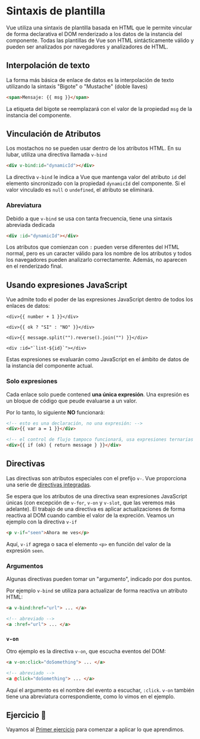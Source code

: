 # Sintaxis de plantilla

Vue utiliza una sintaxis de plantilla basada en HTML que le permite vincular de forma declarativa el DOM renderizado a los datos de la instancia del componente. Todas las plantillas de Vue son HTML sintácticamente válido y pueden ser analizados por navegadores y analizadores de HTML.

## Interpolación de texto

La forma más básica de enlace de datos es la interpolación de texto utilizando la sintaxis "Bigote" o "Mustache" (doble llaves)

```html
<span>Mensaje: {{ msg }}</span>
```

La etiqueta del bigote se reemplazará con el valor de la propiedad `msg` de la instancia del componente.

## Vinculación de Atributos

Los mostachos no se pueden usar dentro de los atributos HTML. En su lubar, utiliza una directiva llamada `v-bind`

```html
<div v-bind:id="dynamicId"></div>
```

La directiva `v-bind` le indica a Vue que mantenga valor del atributo `id` del elemento sincronizado con la propiedad `dynamicId` del componente. Si el valor vinculado es `null` o `undefined`, el atributo se eliminará.

### Abreviatura

Debido a que `v-bind` se usa con tanta frecuencia, tiene una sintaxis abreviada dedicada

```html
<div :id="dynamicId"></div>
```

Los atributos que comienzan con `:` pueden verse diferentes del HTML normal, pero es un caracter válido para los nombre de los atributos y todos los navegadores pueden analizarlo correctamente. Además, no aparecen en el renderizado final.

## Usando expresiones JavaScript

Vue admite todo el poder de las expresiones JavaScript dentro de todos los enlaces de datos:

```vue
<div>{{ number + 1 }}</div>

<div>{{ ok ? "SI" : "NO" }}</div>

<div>{{ message.split("").reverse().join("") }}</div>

<div :id="`list-${id}`"></div>
```

Estas expresiones se evaluarán como JavaScript en el ámbito de datos de la instancia del componente actual.

### Solo expresiones

Cada enlace solo puede contened **una única expresión**. Una expresión es un bloque de código que peude evaluarse a un valor.

Por lo tanto, lo siguiente **NO** funcionará:

```html
<!-- esto es una declaración, no una expresión: -->
<div>{{ var a = 1 }}</div>

<!-- el control de flujo tampoco funcionará, usa expresiones ternarias -->
<div>{{ if (ok) { return message } }}</div>
```

## Directivas

Las directivas son atributos especiales con el prefijo `v-`. Vue proporciona una serie de [directivas integradas](https://vue3-spanish.netlify.app/api/built-in-directives.html).

Se espera que los atributos de una directiva sean expresiones JavaScript únicas (con excepción de `v-for`, `v-on` y `v-slot`, que las veremos más adelante). El trabajo de una directiva es aplicar actualizaciones de forma reactiva al DOM cuando cambie el valor de la expreción. Veamos un ejemplo con la directiva `v-if`

```html
<p v-if="seen">Ahora me ves</p>
```

Aquí, `v-if` agrega o saca el elemento `<p>` en función del valor de la expresión `seen`.

### Argumentos

Algunas directivas pueden tomar un "argumento", indicado por dos puntos.

Por ejemplo `v-bind` se utiliza para actualizar de forma reactiva un atributo HTML:

```html
<a v-bind:href="url"> ... </a>

<!-- abreviado -->
<a :href="url"> ... </a>
```

### `v-on`

Otro ejemplo es la directiva `v-on`, que escucha eventos del DOM:

```html
<a v-on:click="doSomething"> ... </a>

<!-- abreviado -->
<a @click="doSomething"> ... </a>
```

Aquí el argumento es el nombre del evento a escuchar, `:click`. `v-on` también tiene una abreviatura correspondiente, como lo vimos en el ejemplo.

## Ejercicio 🥳

Vayamos al [Primer ejercicio](./exercises/exercise-01.md) para comenzar a aplicar lo que aprendimos.
